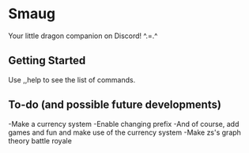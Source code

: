 # Smaug
Your little dragon companion on Discord! ^.=.^

## Getting Started
Use ,,help to see the list of commands.

## To-do (and possible future developments)
-Make a currency system
-Enable changing prefix
-And of course, add games and fun and make use of the currency system
-Make zs's graph theory battle royale
